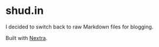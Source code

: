 # shud.in

I decided to switch back to raw Markdown files for blogging. 

Built with [Nextra](https://github.com/shuding/nextra).
